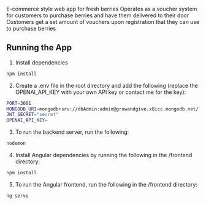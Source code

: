 E-commerce style web app for fresh berries
Operates as a voucher system for customers to purchase berries and have them delivered to their door
Customers get a set amount of vouchers upon registration that they can use to purchase berries

## Running the App
1. Install dependencies
```bash
npm install
```

2. Create a .env file in the root directory and add the following (replace the OPENAI_API_KEY with your own API key or contact me for the key):
```bash
PORT=3001
MONGODB_URI=mongodb+srv://dbAdmin:admin@growandgive.x8icc.mongodb.net/?retryWrites=true&w=majority&appName=growandgive
JWT_SECRET="secret"
OPENAI_API_KEY=

```

3. To run the backend server, run the following:
```bash
nodemon
```

4. Install Angular dependencies by running the following in the /frontend directory:
```bash
npm install
```

5. To run the Angular frontend, run the following in the /frontend directory:
```bash
ng serve
```
